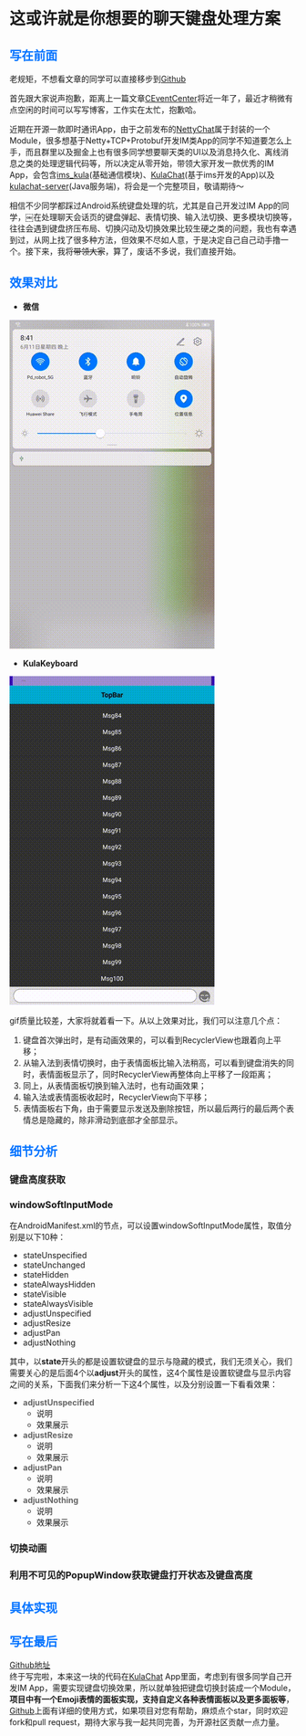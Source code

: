 # **这或许就是你想要的聊天键盘处理方案**
## <font color=#0072ff>写在前面</font>
老规矩，不想看文章的同学可以直接移步到[Github](https://www.baidu.com)

首先跟大家说声抱歉，距离上一篇文章[CEventCenter](https://github.com/FreddyChen/CEventCenter)将近一年了，最近才稍微有点空闲的时间可以写写博客，工作实在太忙，抱歉哈。

近期在开源一款即时通讯App，由于之前发布的[NettyChat](https://github.com/FreddyChen/NettyChat)属于封装的一个Module，很多想基于Netty+TCP+Protobuf开发IM类App的同学不知道要怎么上手，而且群里以及掘金上也有很多同学想要聊天类的UI以及消息持久化、离线消息之类的处理逻辑代码等，所以决定从零开始，带领大家开发一款优秀的IM App，会包含[ims_kula](https:github.com/FreddyChen/ims_kula)(基础通信模块)、[KulaChat](https://github.com/FreddyChen/KulaChat)(基于ims开发的App)以及[kulachat-server](https://github.com/FreddyChen/kulachat-server)(Java服务端)，将会是一个完整项目，敬请期待～

相信不少同学都踩过Android系统键盘处理的坑，尤其是自己开发过IM App的同学，￼在处理聊天会话页的键盘弹起、表情切换、输入法切换、更多模块切换等，往往会遇到键盘挤压布局、切换闪动及切换效果比较生硬之类的问题，我也有幸遇到过，从网上找了很多种方法，但效果不尽如人意，于是决定自己自己动手撸一个。接下来，我将~~带领大家~~，算了，废话不多说，我们直接开始。  

## <font color=#0072ff>效果对比</font>

+ **微信**

![微信键盘切换效果](https://raw.githubusercontent.com/FreddyChen/MarkdownImages/master/freddy/微信键盘切换效果.gif)  
+ **KulaKeyboard**

![KulaKeyboard键盘切换效果](https://raw.githubusercontent.com/FreddyChen/MarkdownImages/master/freddy/KulaKeyboard键盘切换效果.gif)


gif质量比较差，大家将就着看一下。从以上效果对比，我们可以注意几个点：
1. 键盘首次弹出时，是有动画效果的，可以看到RecyclerView也跟着向上平移；
2. 从输入法到表情切换时，由于表情面板比输入法稍高，可以看到键盘消失的同时，表情面板显示了，同时RecyclerView再整体向上平移了一段距离；
3. 同上，从表情面板切换到输入法时，也有动画效果；
4. 输入法或表情面板收起时，RecyclerView向下平移；
5. 表情面板右下角，由于需要显示发送及删除按钮，所以最后两行的最后两个表情总是隐藏的，除非滑动到底部才全部显示。

## <font color=#0072ff>细节分析</font>
### 键盘高度获取
### windowSoftInputMode
在AndroidManifest.xml的<activity>节点，可以设置windowSoftInputMode属性，取值分别是以下10种：  

+ stateUnspecified
+ stateUnchanged
+ stateHidden
+ stateAlwaysHidden
+ stateVisible
+ stateAlwaysVisible
+ adjustUnspecified
+ adjustResize
+ adjustPan
+ adjustNothing

其中，以**state**开头的都是设置软键盘的显示与隐藏的模式，我们无须关心，我们需要关心的是后面4个以**adjust**开头的属性，这4个属性是设置软键盘与显示内容之间的关系，下面我们来分析一下这4个属性，以及分别设置一下看看效果：  

+ <font color=#666666>**adjustUnspecified**</font>
    - 说明
    - 效果展示
+ <font color=#666666>**adjustResize**</font>
    - 说明
    - 效果展示
+ <font color=#666666>**adjustPan**</font>
    - 说明
    - 效果展示
+ <font color=#666666>**adjustNothing**</font>
    - 说明
    - 效果展示

### 切换动画
### 利用不可见的PopupWindow获取键盘打开状态及键盘高度
## <font color=#0072ff>具体实现</font>
## <font color=#0072ff>写在最后</font>
[Github地址](https://www.baidu.com)  
终于写完啦，本来这一块的代码在[KulaChat](https://github.com/FreddyChen/KulaChat) App里面，考虑到有很多同学自己开发IM App，需要实现键盘切换效果，所以就单独把键盘切换封装成一个Module，**项目中有一个Emoji表情的面板实现，支持自定义各种表情面板以及更多面板等**，[Github]()上面有详细的使用方式，如果项目对您有帮助，麻烦点个star，同时欢迎fork和pull request，期待大家与我一起共同完善，为开源社区贡献一点力量。  
